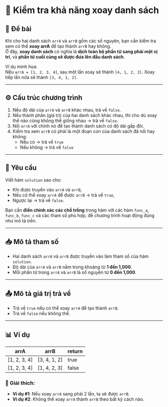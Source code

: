 # 🧪 Kiểm tra khả năng xoay danh sách

## 📝 Đề bài

Khi cho hai danh sách `arrA` và `arrB` gồm các số nguyên, bạn cần kiểm tra xem có thể **xoay arrA** để tạo thành `arrB` hay không.  
Ở đây, **xoay danh sách** có nghĩa là **dịch toàn bộ phần tử sang phải một vị trí**, và **phần tử cuối cùng sẽ được đưa lên đầu danh sách**.

Ví dụ minh họa:  
Nếu `arrA = [1, 2, 3, 4]`, sau một lần xoay sẽ thành `[4, 1, 2, 3]`. Xoay tiếp lần nữa sẽ thành `[3, 4, 1, 2]`.

---

## ⚙️ Cấu trúc chương trình

1. Nếu độ dài của `arrA` và `arrB` khác nhau, trả về `false`.
2. Nếu thành phần (giá trị) của hai danh sách khác nhau, thì cho dù xoay thế nào cũng không thể giống nhau → trả về `false`.
3. Nối `arrA` với chính nó để tạo thành danh sách có độ dài gấp đôi.
4. Kiểm tra xem `arrB` có phải là một đoạn con của danh sách đã nối hay không:
   - Nếu có → trả về `true`
   - Nếu không → trả về `false`

---

## 🎯 Yêu cầu

Viết hàm `solution` sao cho:

- Khi được truyền vào `arrA` và `arrB`,
- Nếu có thể xoay `arrA` để được `arrB` → trả về `true`,
- Ngược lại → trả về `false`.

Bạn cần **điền chính xác các chỗ trống** trong hàm với các hàm `func_a`, `func_b`, `func_c` và các tham số phù hợp, để chương trình hoạt động đúng như mô tả trên.

---

## 📥 Mô tả tham số

- Hai danh sách `arrA` và `arrB` được truyền vào làm tham số của hàm `solution`.
- Độ dài của `arrA` và `arrB` nằm trong khoảng từ **1 đến 1,000**.
- Mỗi phần tử trong `arrA` và `arrB` là số nguyên từ **0 đến 1,000**.

---

## 📤 Mô tả giá trị trả về

- Trả về `true` nếu có thể xoay `arrA` để tạo thành `arrB`.
- Trả về `false` nếu không thể.

---

## 📊 Ví dụ

| arrA         | arrB          | return |
|--------------|---------------|--------|
| [1, 2, 3, 4] | [3, 4, 1, 2]  | true   |
| [1, 2, 3, 4] | [1, 4, 2, 3]  | false  |

### 🧾 Giải thích:

- **Ví dụ #1**: Nếu xoay `arrA` sang phải 2 lần, ta sẽ được `arrB`.
- **Ví dụ #2**: Không thể xoay `arrA` thành `arrB` theo bất kỳ cách nào.
